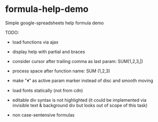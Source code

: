# formula-help-demo

Simple google-spreadsheets help formula demo


TODO:
 - load functions via ajax
 - display help with partial and braces
 - consider cursor after trailing comma as last param: SUM(1,2,3,|)
 - process space after function name: SUM (1,2,3)

 - make "⏴" as active param marker instead of disc and smooth moving
 - load fonts statically (not from cdn)
 - editable div syntax is not highlighted (it could be implemented via invisible text & background div but looks out of scope of this task)
 - non case-sentensive formulas
